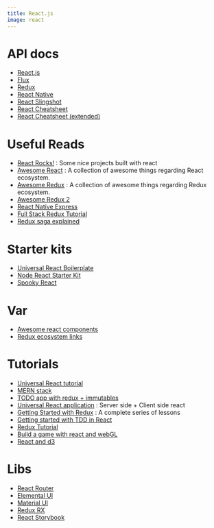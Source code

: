 ```yaml
---
title: React.js
image: react
---
```


# API docs

- [React.js](https://facebook.github.io/react/docs/getting-started.html)
- [Flux](https://facebook.github.io/flux/docs/overview.html)
- [Redux](http://rackt.org/redux/docs/basics/UsageWithReact.html)
- [React Native](http://facebook.github.io/react-native/docs/getting-started.html)
- [React Slingshot](https://github.com/coryhouse/react-slingshot)
- [React Cheatsheet](/assets/react-cheatsheet.pdf)
- [React Cheatsheet (extended)](http://reactcheatsheet.com/)

# Useful Reads

- [React Rocks!](http://react.rocks/) : Some nice projects built with react
- [Awesome React](https://github.com/enaqx/awesome-react) : A collection of awesome things regarding React ecosystem.
- [Awesome Redux](https://github.com/caljrimmer/awesome-redux) : A collection of awesome things regarding Redux ecosystem.
- [Awesome Redux 2](https://github.com/xgrommx/awesome-redux)
- [React Native Express](http://www.reactnativeexpress.com/)
- [Full Stack Redux Tutorial](http://teropa.info/blog/2015/09/10/full-stack-redux-tutorial.html)
- [Redux saga explained](https://shift.infinite.red/using-redux-saga-to-simplify-your-growing-react-native-codebase-2b8036f650de#.z12odvj9j)

# Starter kits 

- [Universal React Boilerplate](https://github.com/cloverfield-tools/universal-react-boilerplate)
- [Node React Starter Kit](https://github.com/isobar-idev/node-react-stack-kit)
- [Spooky React](https://github.com/accommodavid/spooky-react)

# Var
- [Awesome react components](https://github.com/brillout/awesome-react-components)
- [Redux ecosystem links](https://github.com/markerikson/redux-ecosystem-links)

# Tutorials

- [Universal React tutorial](http://eflorenzano.com/blog/2014/04/09/react-part-1-getting-started/)
- [MERN stack](https://hashnode.com/post/react-tutorial-using-mern-stack-ciiyus9m700qqge53mer0isxz)
- [TODO app with redux + immutables](http://www.sitepoint.com/how-to-build-a-todo-app-using-react-redux-and-immutable-js/)
- [Universal React application](https://24ways.org/2015/universal-react/) : Server side + Client side react
- [Getting Started with Redux](https://egghead.io/series/getting-started-with-redux) : A complete series of lessons
- [Getting started with TDD in React](https://semaphoreci.com/community/tutorials/getting-started-with-tdd-in-react)
- [Redux Tutorial](https://github.com/happypoulp/redux-tutorial)
- [Build a game with react and webGL](https://www.sitepoint.com/building-a-game-reactjs-and-webgl/)
- [React and d3](http://www.macwright.org/2016/10/11/d3-and-react.html)

# Libs

- [React Router](https://github.com/rackt/react-router/tree/master/docs)
- [Elemental UI](http://elemental-ui.com/)
- [Material UI](http://material-ui.com/#/components/appbar)
- [Redux RX](https://github.com/acdlite/redux-rx)
- [React Storybook](https://github.com/kadirahq/react-storybook)

